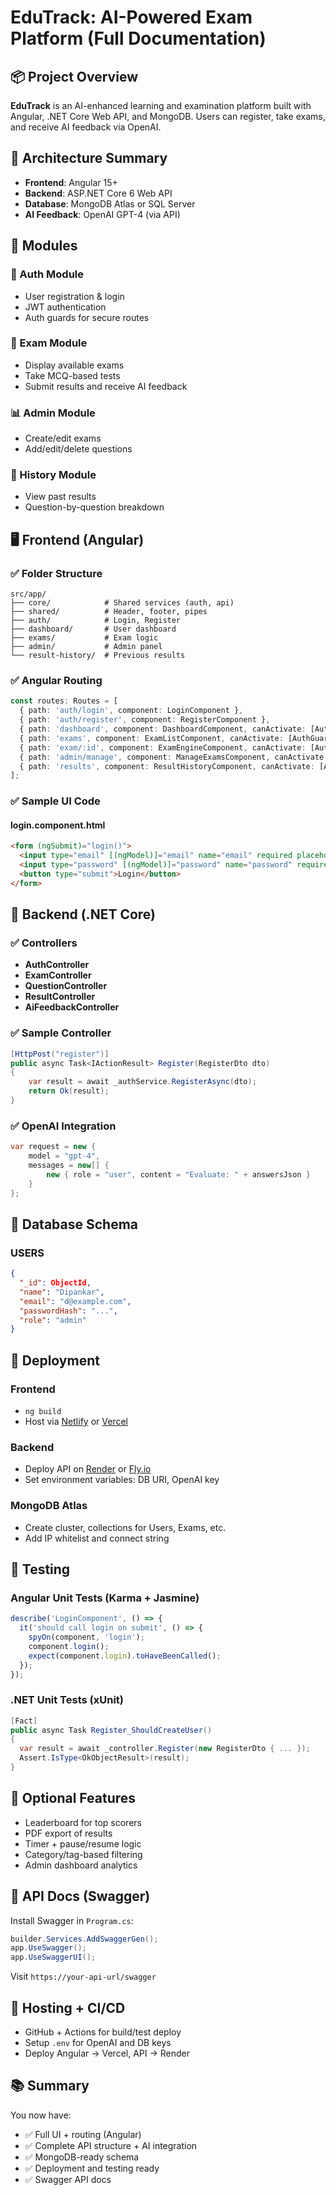 
# EduTrack: AI-Powered Exam Platform (Full Documentation)

## 📦 Project Overview
**EduTrack** is an AI-enhanced learning and examination platform built with Angular, .NET Core Web API, and MongoDB. Users can register, take exams, and receive AI feedback via OpenAI.

## 🧱 Architecture Summary
- **Frontend**: Angular 15+
- **Backend**: ASP.NET Core 6 Web API
- **Database**: MongoDB Atlas or SQL Server
- **AI Feedback**: OpenAI GPT-4 (via API)

## 🔧 Modules
### 🔐 Auth Module
- User registration & login
- JWT authentication
- Auth guards for secure routes

### 🎯 Exam Module
- Display available exams
- Take MCQ-based tests
- Submit results and receive AI feedback

### 📊 Admin Module
- Create/edit exams
- Add/edit/delete questions

### 📜 History Module
- View past results
- Question-by-question breakdown

## 🖥 Frontend (Angular)

### ✅ Folder Structure
```
src/app/
├── core/            # Shared services (auth, api)
├── shared/          # Header, footer, pipes
├── auth/            # Login, Register
├── dashboard/       # User dashboard
├── exams/           # Exam logic
├── admin/           # Admin panel
└── result-history/  # Previous results
```

### ✅ Angular Routing
```ts
const routes: Routes = [
  { path: 'auth/login', component: LoginComponent },
  { path: 'auth/register', component: RegisterComponent },
  { path: 'dashboard', component: DashboardComponent, canActivate: [AuthGuard] },
  { path: 'exams', component: ExamListComponent, canActivate: [AuthGuard] },
  { path: 'exam/:id', component: ExamEngineComponent, canActivate: [AuthGuard] },
  { path: 'admin/manage', component: ManageExamsComponent, canActivate: [AdminGuard] },
  { path: 'results', component: ResultHistoryComponent, canActivate: [AuthGuard] }
];
```

### ✅ Sample UI Code
#### login.component.html
```html
<form (ngSubmit)="login()">
  <input type="email" [(ngModel)]="email" name="email" required placeholder="Email">
  <input type="password" [(ngModel)]="password" name="password" required placeholder="Password">
  <button type="submit">Login</button>
</form>
```

## 📡 Backend (.NET Core)

### ✅ Controllers
- **AuthController**
- **ExamController**
- **QuestionController**
- **ResultController**
- **AiFeedbackController**

### ✅ Sample Controller
```csharp
[HttpPost("register")]
public async Task<IActionResult> Register(RegisterDto dto)
{
    var result = await _authService.RegisterAsync(dto);
    return Ok(result);
}
```

### ✅ OpenAI Integration
```csharp
var request = new {
    model = "gpt-4",
    messages = new[] {
        new { role = "user", content = "Evaluate: " + answersJson }
    }
};
```

## 💽 Database Schema

### USERS
```json
{
  "_id": ObjectId,
  "name": "Dipankar",
  "email": "d@example.com",
  "passwordHash": "...",
  "role": "admin"
}
```

## 🚀 Deployment

### Frontend
- `ng build`
- Host via [Netlify](https://www.netlify.com/) or [Vercel](https://vercel.com/)

### Backend
- Deploy API on [Render](https://render.com/) or [Fly.io](https://fly.io/)
- Set environment variables: DB URI, OpenAI key

### MongoDB Atlas
- Create cluster, collections for Users, Exams, etc.
- Add IP whitelist and connect string

## 🧪 Testing

### Angular Unit Tests (Karma + Jasmine)
```ts
describe('LoginComponent', () => {
  it('should call login on submit', () => {
    spyOn(component, 'login');
    component.login();
    expect(component.login).toHaveBeenCalled();
  });
});
```

### .NET Unit Tests (xUnit)
```csharp
[Fact]
public async Task Register_ShouldCreateUser()
{
  var result = await _controller.Register(new RegisterDto { ... });
  Assert.IsType<OkObjectResult>(result);
}
```

## 🧩 Optional Features
- Leaderboard for top scorers
- PDF export of results
- Timer + pause/resume logic
- Category/tag-based filtering
- Admin dashboard analytics

## 🧾 API Docs (Swagger)
Install Swagger in `Program.cs`:
```csharp
builder.Services.AddSwaggerGen();
app.UseSwagger();
app.UseSwaggerUI();
```
Visit `https://your-api-url/swagger`

## 📎 Hosting + CI/CD
- GitHub + Actions for build/test deploy
- Setup `.env` for OpenAI and DB keys
- Deploy Angular → Vercel, API → Render

## 📚 Summary
You now have:
- ✅ Full UI + routing (Angular)
- ✅ Complete API structure + AI integration
- ✅ MongoDB-ready schema
- ✅ Deployment and testing ready
- ✅ Swagger API docs
